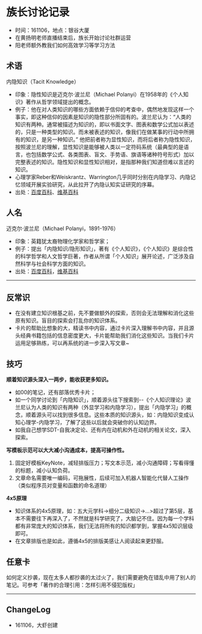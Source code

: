 # 族长讨论记录

- 时间：161106，地点：银谷大厦
- 在黄扬明老师直播结束后，族长开始讨论社群运营
- 阳老师额外教我们如何高效学习等学习方法

## 术语

内隐知识（Tacit Knowledge）

- 印象：隐性知识是迈克尔·波兰尼（Michael Polanyi）在1958年的《个人知识》著作从哲学领域提出的概念。
- 例子：他在对人类知识的哪些方面依赖于信仰的考查中，偶然地发现这样一个事实，即这种信仰的因素是知识的隐性部分所固有的。波兰尼认为：“人类的知识有两种。通常被描述为知识的，即以书面文字、图表和数学公式加以表述的，只是一种类型的知识。而未被表述的知识，像我们在做某事的行动中所拥有的知识，是另一种知识。” 他把前者称为显性知识，而将后者称为隐性知识，按照波兰尼的理解，显性知识是能够被人类以一定符码系统（最典型的是语言，也包括数学公式、各类图表、盲文、手势语、旗语等诸种符号形式）加以完整表述的知识。隐性知识和显性知识相对，是指那种我们知道但难以言述的知识。
- 心理学家Reber和Weiskrantz、Warrington几乎同时分别在内隐学习、内隐记忆领域开展实验研究，从此拉开了内隐认知实证研究的序幕。
- 出处：[百度百科](http://baike.baidu.com/link?url=R9mwAlnYnfsv5GnZQD3LLK8xHHvtCWVoqYzXaVdKrUTSi9EGQXOB0kzzCu2wDAQ0gKtWPhRkaQVaZFaHWhCSf2rokhg2ucQsBwYe105D1I6HC1Fz93HMTiw7IxUulWdg)、[维基百科](https://en.wikipedia.org/wiki/Tacit_knowledge)




## 人名

迈克尔·波兰尼（Michael Polanyi，1891-1976）

- 印象：英籍犹太裔物理化学家和哲学家；
- 例子：提出「内隐知识/隐形知识」，著有《个人知识》，《个人知识》是综合性的科学哲学和人文哲学巨著，作者从所谓「个人知识」展开论述，广泛涉及自然科学与社会科学方面的知识。
- 出处：[百度百科](http://baike.baidu.com/view/1877379.htm)，[维基百科](https://en.wikipedia.org/wiki/Michael_Polanyi)



---

## 反常识

- 在没有建立知识根基之前，先不要做额外的探索，否则会无法理解和消化这些原有知识。盲目的探索会打乱你的知识体系。
- 卡片的帮助比想象的大，精读书中内容，通过卡片深入理解书中内容，并且源头经典书籍包括的信息密度更大，卡片能帮助我们消化这些知识。当我们卡片运用足够熟练，可以再系统的进一步深入写文章~




## 技巧

**顺着知识源头深入一两步，能收获更多知识。**

- 如00的笔记，还有部落优秀卡片；
- 如一个同学讨论到「内隐知识」，顺着源头往下搜索到--《个人知识理论》波兰尼认为人类的知识有两种（外显学习和内隐学习），提出「内隐学习」的概念，顺着源头可以找到很多信息。这些本质的知识源头，如：内隐知识变成认知心理学-内隐学习，了解了这些以后就会突破你的认知边界。
- 如我自己想学SDT-自我决定论、还有内在动机和外在动机的相关论文，深入探索。


**写模板示范可以大大减小沟通成本，提高可操作性。**

1. 固定好模板KeyNote，减轻排版压力；写文本示范，减小沟通障碍；写看得懂的标题，减小认知负荷。
2. 文章命名需要唯一编码，可拖展性，后续可加入机器人智能化代替人工操作（类似程序员对变量和函数的命名道理）


**4x5原理**

- 知识体系的4x5原理，如：五大元学科->细分二级知识->...>超过了第5层，基本不需要往下再深入了，不然就是科学研究了，大脑记不住。因为每一个学科都有非常庞大的知识体系，我们无法将所有的知识都学到，掌握4x5知识层级即可。
- 在文章排版也是如此，遵循4x5的排版美感让人阅读起来更舒服。

## 任意卡


如何定义抄袭，现在太多人都抄袭的太过火了，我们需要避免在错乱中用了别人的笔记。可参考「著作的合理引用：怎样引用不侵犯版权」

---

## ChangeLog

- 161106，大虾创建

